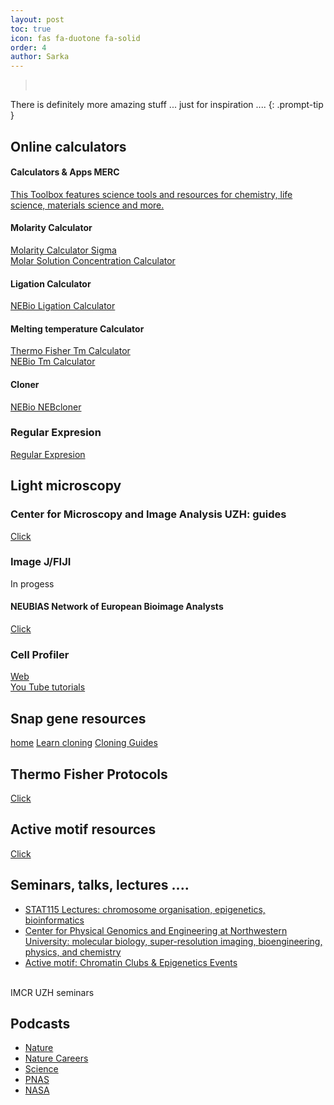 ```yaml
---
layout: post
toc: true
icon: fas fa-duotone fa-solid
order: 4
author: Sarka
---
```



><br>
There is definitely more amazing stuff ... just for inspiration ....
{: .prompt-tip }


## Online calculators

#### Calculators & Apps MERC
[This Toolbox features science tools and resources for chemistry, life science, materials science and more.](https://www.sigmaaldrich.com/CH/en/support/calculators-and-apps)

#### Molarity Calculator
[Molarity Calculator Sigma](https://www.sigmaaldrich.com/CH/fr/support/calculators-and-apps/mass-molarity-calculator?srsltid=AfmBOorsaac7BKk0WhD5_x0mo4iELr1S1a1lRS4quN9XICQeIxsh77vj) <br>
[Molar Solution Concentration Calculator](https://www.physiologyweb.com/calculators/molar_solution_concentration_calculator.html) <br>

#### Ligation Calculator
[NEBio Ligation Calculator](https://nebiocalculator.neb.com/#!/ligation) <br>

#### Melting temperature Calculator
[Thermo Fisher Tm Calculator](https://www.thermofisher.com/ch/en/home/brands/thermo-scientific/molecular-biology/molecular-biology-learning-center/molecular-biology-resource-library/thermo-scientific-web-tools/tm-calculator.html) <br>
[NEBio Tm Calculator](https://tmcalculator.neb.com/#!/main) <br>

#### Cloner
[NEBio NEBcloner](https://nebcloner.neb.com/#!/) <br>

### Regular Expresion
[Regular Expresion](https://regex101.com/) <br>

## Light microscopy

### Center for Microscopy and Image Analysis UZH: guides
[Click](https://zmb.dozuki.com/)

### Image J/FIJI
In progess

#### NEUBIAS Network of European Bioimage Analysts
[Click](https://www.youtube.com/@NEUBIAS)<br>

### Cell Profiler
[Web](https://cellprofiler.org/)<br>
[You Tube tutorials](https://www.youtube.com/playlist?list=PLXSm9cHbSZBBy7JkChB32_e3lURUcT3RL)<br>

## Snap gene resources
[home](https://www.snapgene.com/resources)
[Learn cloning](https://www.snapgene.com/resources#latest-resources)
[Cloning Guides](https://www.snapgene.com/resources#cloning-guides)

## Thermo Fisher Protocols
[Click](https://www.thermofisher.com/ch/en/home/references/protocols.html)

## Active motif resources
[Click](https://www.activemotif.com/resources)<br>


## Seminars, talks, lectures .... 
* [STAT115 Lectures: chromosome organisation, epigenetics, bioinformatics](https://www.youtube.com/@xiaoleshirleyliu6474/featured)<br>
* [Center for Physical Genomics and Engineering at Northwestern University: molecular biology, super-resolution imaging, bioengineering, physics, and chemistry](https://www.youtube.com/@PhysGenCenter/videos)<br>
* [Active motif: Chromatin Clubs & Epigenetics Events](https://www.activemotif.com/chromatin-clubs)<br>
<br>
IMCR UZH seminars




## Podcasts
* [Nature](https://www.nature.com/nature/articles?type=nature-podcast)
* [Nature Careers](https://www.nature.com/nature/articles?type=nature-careers-podcast)
* [Science](https://www.science.org/podcasts)
* [PNAS](https://www.pnas.org/about/science-sessions-podcast)
* [NASA](https://www.nasa.gov/podcasts/)



